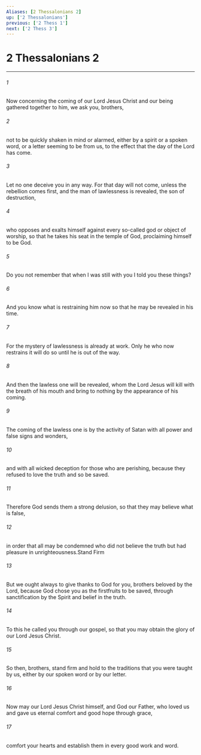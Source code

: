 ```yaml
---
Aliases: [2 Thessalonians 2]
up: ['2 Thessalonians']
previous: ['2 Thess 1']
next: ['2 Thess 3']
---
```

# 2 Thessalonians 2
***



###### 1 
Now concerning the coming of our Lord Jesus Christ and our being gathered together to him, we ask you, brothers, 

###### 2 
not to be quickly shaken in mind or alarmed, either by a spirit or a spoken word, or a letter seeming to be from us, to the effect that the day of the Lord has come. 

###### 3 
Let no one deceive you in any way. For that day will not come, unless the rebellion comes first, and the man of lawlessness is revealed, the son of destruction, 

###### 4 
who opposes and exalts himself against every so-called god or object of worship, so that he takes his seat in the temple of God, proclaiming himself to be God. 

###### 5 
Do you not remember that when I was still with you I told you these things? 

###### 6 
And you know what is restraining him now so that he may be revealed in his time. 

###### 7 
For the mystery of lawlessness is already at work. Only he who now restrains it will do so until he is out of the way. 

###### 8 
And then the lawless one will be revealed, whom the Lord Jesus will kill with the breath of his mouth and bring to nothing by the appearance of his coming. 

###### 9 
The coming of the lawless one is by the activity of Satan with all power and false signs and wonders, 

###### 10 
and with all wicked deception for those who are perishing, because they refused to love the truth and so be saved. 

###### 11 
Therefore God sends them a strong delusion, so that they may believe what is false, 

###### 12 
in order that all may be condemned who did not believe the truth but had pleasure in unrighteousness.Stand Firm 

###### 13 
But we ought always to give thanks to God for you, brothers beloved by the Lord, because God chose you as the firstfruits to be saved, through sanctification by the Spirit and belief in the truth. 

###### 14 
To this he called you through our gospel, so that you may obtain the glory of our Lord Jesus Christ. 

###### 15 
So then, brothers, stand firm and hold to the traditions that you were taught by us, either by our spoken word or by our letter. 

###### 16 
Now may our Lord Jesus Christ himself, and God our Father, who loved us and gave us eternal comfort and good hope through grace, 

###### 17 
comfort your hearts and establish them in every good work and word.
